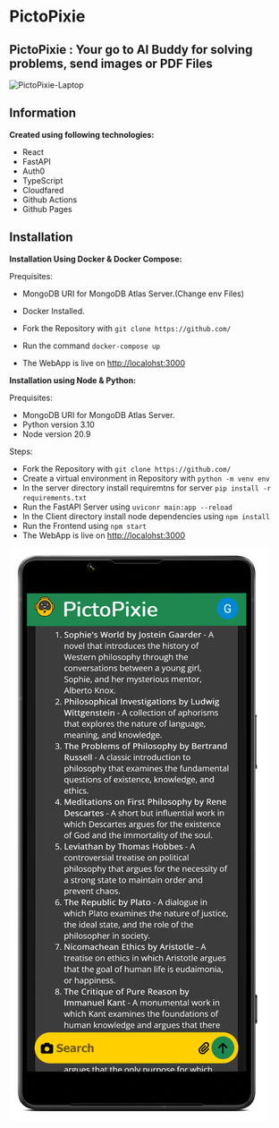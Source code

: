# PictoPixie

## PictoPixie : Your go to AI Buddy for solving problems, send images or PDF Files

![PictoPixie-Laptop](/pictopixie-laptop.png)

## Information

**Created using following technologies:**

- React
- FastAPI
- Auth0
- TypeScript
- Cloudfared
- Github Actions
- Github Pages

## Installation

**Installation Using Docker & Docker Compose:**

 Prequisites:

- MongoDB URI for MongoDB Atlas Server.(Change env Files)
- Docker Installed.

- Fork the Repository with `git clone https://github.com/`
- Run the command `docker-compose up`
- The WebApp is live on [http://localohst:3000](http://localhost:3000)

**Installation using Node & Python:**

Prequisites:

- MongoDB URI for MongoDB Atlas Server.
- Python version 3.10
- Node version 20.9

Steps:

- Fork the Repository with `git clone https://github.com/`
- Create a virtual environment in Repository with `python -m venv env`
- In the server directory install requiremtns for server `pip install -r requirements.txt`
- Run the FastAPI Server using `uviconr main:app --reload`
- In the Client directory install node dependencies using `npm install`
- Run the Frontend using `npm start`
- The WebApp is live on [http://localohst:3000](http://localhost:3000)

![PictoPixie-Phone](/pictopixie-phone.png)
